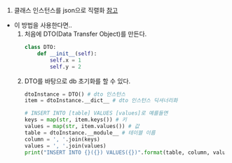 1. 클래스 인스턴스를 json으로 직렬화 [참고](http://daplus.net/python-%ED%81%B4%EB%9E%98%EC%8A%A4-%EC%9D%B8%EC%8A%A4%ED%84%B4%EC%8A%A4%EB%A5%BC-json%EC%9C%BC%EB%A1%9C-%EC%A7%81%EB%A0%AC%ED%99%94/)
- 이 방법을 사용한다면..
    1. 처음에 DTO(Data Transfer Object)를 만든다.
        ```python
        class DTO:
            def __init__(self):
                self.x = 1
                self.y = 2
        ```
    2. DTO를 바탕으로 db 초기화를 할 수 있다.
        ```python
        dtoInstance = DTO() # dto 인스턴스
        item = dtoInstance.__dict__ # dto 인스턴스 딕셔너리화

        # INSERT INTO [table] VALUES [values]로 예를들면
        keys = map(str, item.keys()) # 키
        values = map(str, item.values()) # 값
        table = dtoInstance.__module__ # 테이블 이름
        column = ', '.join(keys)
        values = ', '.join(values)
        print("INSERT INTO {}({}) VALUES({})".format(table, column, values))


        ```